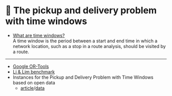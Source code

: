 # 🚚 The pickup and delivery problem with time windows


- [What are time windows?](https://desktop.arcgis.com/en/arcmap/latest/extensions/network-analyst/time-windows.htm)   
A time window is the period between a start and end time in which a network location, such as a stop in a route analysis, should be visited by a route.

---

- [Google OR-Tools](https://developers.google.com/optimization/routing/pickup_delivery#python_1)
- [Li & Lim benchmark](https://www.sintef.no/projectweb/top/pdptw/li-lim-benchmark/)
- Instances for the Pickup and Delivery Problem with Time Windows based on open data
  - [article](https://www.sciencedirect.com/science/article/abs/pii/S0305054820301829?via%3Dihub)/[data](https://data.mendeley.com/datasets/wr2ct4r22f/2)
